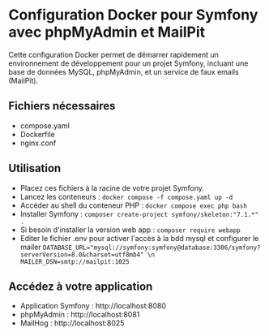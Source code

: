# Configuration Docker pour Symfony avec phpMyAdmin et MailPit

Cette configuration Docker permet de démarrer rapidement un environnement de développement pour un projet Symfony, incluant une base de données MySQL, phpMyAdmin, et un service de faux emails (MailPit).

## Fichiers nécessaires
- compose.yaml
- Dockerfile
- nginx.conf

## Utilisation
- Placez ces fichiers à la racine de votre projet Symfony.
- Lancez les conteneurs : `docker compose -f compose.yaml up -d`
- Accéder au shell du conteneur PHP : `docker compose exec php bash`
- Installer Symfony : `composer create-project symfony/skeleton:"7.1.*" .`
- Si besoin d'installer la version web app : `composer require webapp`
- Editer le fichier .env pour activer l'accès à la bdd mysql et configurer le mailer ``` DATABASE_URL="mysql://symfony:symfony@database:3306/symfony?serverVersion=8.0&charset=utf8mb4" \n MAILER_DSN=smtp://mailpit:1025 ```

## Accédez à votre application
- Application Symfony : http://localhost:8080
- phpMyAdmin : http://localhost:8081
- MailHog : http://localhost:8025
